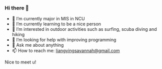### Hi there 👋
- 🔭 I’m currently major in MIS in NCU
- 🌱 I’m currently learning to be a nice person
- 👯 I’m interested in outdoor activities such as surfing, scuba diving and hiking
- 🤔 I’m looking for help with improving programming
- 💬 Ask me about anything
- 📫 How to reach me: liangyingsavannah@gmail.com

Nice to meet u!

<!--
**liangyinglly/liangyinglly** is a ✨ _special_ ✨ repository because its `README.md` (this file) appears on your GitHub profile.
-->
